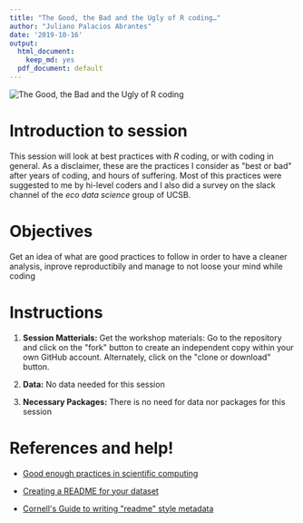 ```yaml
---
title: "The Good, the Bad and the Ugly of R coding…"
author: "Juliano Palacios Abrantes"
date: '2019-10-16'
output:
  html_document:
    keep_md: yes
  pdf_document: default
---
```


![The Good, the Bad and the Ugly of R coding](./Images/GoBaUg.png)



# Introduction to session

This session will look at best practices with *R* coding, or with coding in general. As a disclaimer, these are the practices I consider as "best or bad" after years of coding, and hours of suffering. Most of this practices were suggested to me by hi-level coders and I also did a survey on the slack channel of the *eco data science* group of UCSB. 

# Objectives

Get an idea of what are good practices to follow in order to have a cleaner analysis, inprove reproductibily and manage to not loose your mind while coding

# Instructions

1. **Session Matterials:** Get the workshop materials: Go to the repository and click on the "fork" button to create an independent copy within your own GitHub account. Alternately, click on the "clone or download" button. 

2. **Data:** No data needed for this session

3. **Necessary Packages:** There is no need for data nor packages for this session

# References and help!

- [Good enough practices in scientific computing
](https://journals.plos.org/ploscompbiol/article?id=10.1371/journal.pcbi.1005510)

- [Creating a README for your dataset](https://mfr.ca-1.osf.io/render?url=https://osf.io/aqxw3/?direct%26mode=render%26action=download%26mode=render)
- [Cornell's Guide to writing "readme" style metadata](https://data.research.cornell.edu/content/readme)
